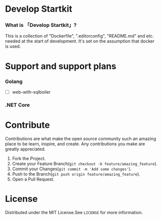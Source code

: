 # Develop Startkit
### What is 「Develop Startkit」?
This is a collection of "Dockerfile", ".editorconfig", "README.md" and etc. needed at the start of development.
It's set on the assumption that docker is used.


# Support and support plans
### Golang
- [ ] web-with-sqlboiler

### .NET Core

# Contribute
Contributions are what make the open source community such an amazing place to be learn, inspire, and create. Any contributions you make are greatly appreciated.  

1. Fork the Project.
2. Create your Feature Branch(`git checkout -b feature/amazing_feature`).
3. Commit your Changes(`git commit -m 'Add some changes'`).
4. Push to the Branch(`git push origin feature/amazing_feature`).
5. Open a Pull Request.

# License
Distributed under the MIT License.See `LICENSE` for more information.
